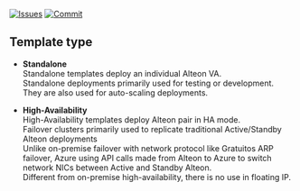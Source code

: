 [![Issues](https://img.shields.io/github/issues/Radware/Radware-azure-arm-templates)](https://github.com/radware/Radware-azure-arm-templates/issues)
[![Commit](https://img.shields.io/github/last-commit/Radware/Radware-azure-arm-templates)]()

## Template type

- **Standalone** <br> Standalone templates deploy an individual Alteon VA. <br> Standalone deployments primarily used for testing or development. They are also used for auto-scaling deployments.


- **High-Availability** <br> High-Availability templates deploy Alteon pair in HA mode. <br> Failover clusters primarily used to replicate traditional Active/Standby Alteon deployments <br> Unlike on-premise failover with network protocol like Gratuitos ARP failover, Azure using API calls made from Alteon to Azure to switch network NICs between Active and Standby Alteon. <br> Different from on-premise high-availability, there is no use in floating IP.

